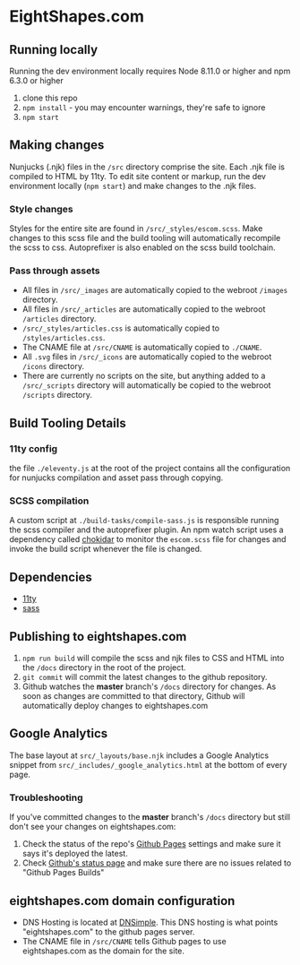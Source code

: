 # EightShapes.com

## Running locally

Running the dev environment locally requires Node 8.11.0 or higher and npm 6.3.0 or higher

1. clone this repo
2. `npm install` - you may encounter warnings, they're safe to ignore
3. `npm start`

## Making changes
Nunjucks (.njk) files in the `/src` directory comprise the site. Each .njk file is compiled to HTML by 11ty. To edit site content or markup, run the dev environment locally (`npm start`) and make changes to the .njk files.

### Style changes
Styles for the entire site are found in `/src/_styles/escom.scss`. Make changes to this scss file and the build tooling will automatically recompile the scss to css. Autoprefixer is also enabled on the scss build toolchain.

### Pass through assets
* All files in `/src/_images` are automatically copied to the webroot `/images` directory.
* All files in `/src/_articles` are automatically copied to the webroot `/articles` directory.
* `/src/_styles/articles.css` is automatically copied to `/styles/articles.css`.
* The CNAME file at `/src/CNAME` is automatically copied to `./CNAME`.
* All `.svg` files in `/src/_icons` are automatically copied to the webroot `/icons` directory.
* There are currently no scripts on the site, but anything added to a `/src/_scripts` directory will automatically be copied to the webroot `/scripts` directory.

## Build Tooling Details
### 11ty config
the file `./eleventy.js` at the root of the project contains all the configuration for nunjucks compilation and asset pass through copying.

### SCSS compilation
A custom script at `./build-tasks/compile-sass.js` is responsible running the scss compiler and the autoprefixer plugin. An npm watch script uses a dependency called [chokidar](https://www.npmjs.com/package/chokidar) to monitor the `escom.scss` file for changes and invoke the build script whenever the file is changed.

## Dependencies

- [11ty](https://www.11ty.dev)
- [sass](https://www.npmjs.com/package/sass)

## Publishing to eightshapes.com

1. `npm run build` will compile the scss and njk files to CSS and HTML into the `/docs` directory in the root of the project.
2. `git commit` will commit the latest changes to the github repository.
3. Github watches the __master__ branch's `/docs` directory for changes. As soon as changes are committed to that directory, Github will automatically deploy changes to eightshapes.com

## Google Analytics
The base layout at `src/_layouts/base.njk` includes a Google Analytics snippet from `src/_includes/_google_analytics.html` at the bottom of every page.

### Troubleshooting

If you've committed changes to the __master__ branch's `/docs` directory but still don't see your changes on eightshapes.com:

1. Check the status of the repo's [Github Pages](https://github.com/EightShapes/eightshapes-com/settings/pages) settings and make sure it says it's deployed the latest.
2. Check [Github's status page](https://www.githubstatus.com) and make sure there are no issues related to "Github Pages Builds"

## eightshapes.com domain configuration
* DNS Hosting is located at [DNSimple](https://dnsimple.com). This DNS hosting is what points "eightshapes.com" to the github pages server.
* The CNAME file in `/src/CNAME` tells Github pages to use eightshapes.com as the domain for the site.

